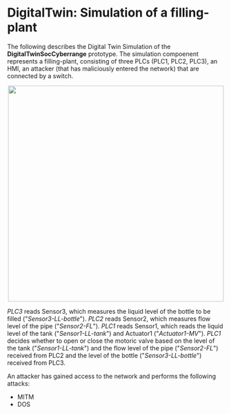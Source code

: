 # DigitalTwin: Simulation of a filling-plant

The following describes the Digital Twin Simulation of the **DigitalTwinSocCyberrange** prototype. The simulation compoenent represents a filling-plant, consisting of three PLCs (PLC1, PLC2, PLC3), an HMI, an attacker (that has maliciously entered the network) that are connected by a switch.

 <p align="center">
  <img src="https://user-images.githubusercontent.com/56884203/112634397-d48a1a80-8e3a-11eb-890f-e4f5127fcd2b.png" width="500"/>
</p>

*PLC3* reads Sensor3, which measures the liquid level of the bottle to be filled ("*Sensor3-LL-bottle*").
*PLC2* reads Sensor2, which measures flow level of the pipe ("*Sensor2-FL*").
*PLC1* reads Sensor1, which reads the liquid level of the tank ("*Sensor1-LL-tank*") and Actuator1 ("*Actuator1-MV*"). 
*PLC1* decides whether to open or close the motoric valve based on the level of the tank ("*Sensor1-LL-tank*") and the flow level of the pipe ("*Sensor2-FL*") received from PLC2 and the level of the bottle ("*Sensor3-LL-bottle*") received from PLC3. 

An attacker has gained access to the network and performs the following attacks:

- MITM
- DOS




